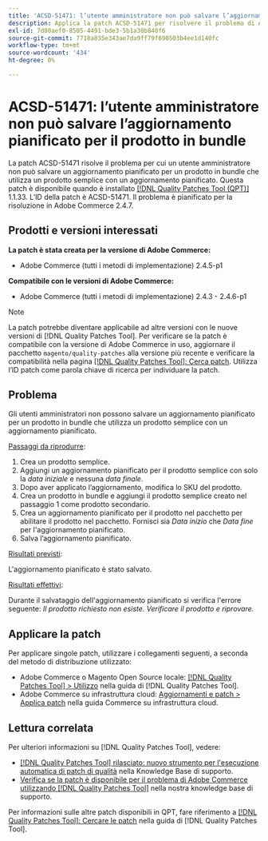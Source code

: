 ```yaml
---
title: 'ACSD-51471: l’utente amministratore non può salvare l’aggiornamento pianificato per il prodotto in bundle'
description: Applica la patch ACSD-51471 per risolvere il problema di Adobe Commerce, a causa del quale un utente amministratore non può salvare un aggiornamento pianificato per un prodotto in bundle che utilizza un prodotto semplice con un aggiornamento pianificato.
exl-id: 7d80aef0-8505-4491-bde3-5b1a30b840f6
source-git-commit: 7718a835e343ae7da9ff79f690503b4ee1d140fc
workflow-type: tm+mt
source-wordcount: '434'
ht-degree: 0%

---
```


# ACSD-51471: l’utente amministratore non può salvare l’aggiornamento pianificato per il prodotto in bundle

La patch ACSD-51471 risolve il problema per cui un utente amministratore non può salvare un aggiornamento pianificato per un prodotto in bundle che utilizza un prodotto semplice con un aggiornamento pianificato. Questa patch è disponibile quando è installato [[!DNL Quality Patches Tool (QPT)]](/help/announcements/adobe-commerce-announcements/magento-quality-patches-released-new-tool-to-self-serve-quality-patches.md) 1.1.33. L’ID della patch è ACSD-51471. Il problema è pianificato per la risoluzione in Adobe Commerce 2.4.7.

## Prodotti e versioni interessati

**La patch è stata creata per la versione di Adobe Commerce:**

* Adobe Commerce (tutti i metodi di implementazione) 2.4.5-p1

**Compatibile con le versioni di Adobe Commerce:**

* Adobe Commerce (tutti i metodi di implementazione) 2.4.3 - 2.4.6-p1

>[!NOTE]
>
>La patch potrebbe diventare applicabile ad altre versioni con le nuove versioni di [!DNL Quality Patches Tool]. Per verificare se la patch è compatibile con la versione di Adobe Commerce in uso, aggiornare il pacchetto `magento/quality-patches` alla versione più recente e verificare la compatibilità nella pagina [[!DNL Quality Patches Tool]: Cerca patch](https://experienceleague.adobe.com/tools/commerce-quality-patches/index.html?lang=it). Utilizza l’ID patch come parola chiave di ricerca per individuare la patch.

## Problema

Gli utenti amministratori non possono salvare un aggiornamento pianificato per un prodotto in bundle che utilizza un prodotto semplice con un aggiornamento pianificato.

<u>Passaggi da riprodurre</u>:

1. Crea un prodotto semplice.
1. Aggiungi un aggiornamento pianificato per il prodotto semplice con solo la *data iniziale* e nessuna *data finale*.
1. Dopo aver applicato l’aggiornamento, modifica lo SKU del prodotto.
1. Crea un prodotto in bundle e aggiungi il prodotto semplice creato nel passaggio 1 come prodotto secondario.
1. Crea un aggiornamento pianificato per il prodotto nel pacchetto per abilitare il prodotto nel pacchetto. Fornisci sia *Data inizio* che *Data fine* per l&#39;aggiornamento pianificato.
1. Salva l’aggiornamento pianificato.

<u>Risultati previsti</u>:

L&#39;aggiornamento pianificato è stato salvato.

<u>Risultati effettivi</u>:

Durante il salvataggio dell&#39;aggiornamento pianificato si verifica l&#39;errore seguente: *Il prodotto richiesto non esiste. Verificare il prodotto e riprovare.*

## Applicare la patch

Per applicare singole patch, utilizzare i collegamenti seguenti, a seconda del metodo di distribuzione utilizzato:

* Adobe Commerce o Magento Open Source locale: [[!DNL Quality Patches Tool] > Utilizzo](https://experienceleague.adobe.com/docs/commerce-operations/tools/quality-patches-tool/usage.html?lang=it) nella guida di [!DNL Quality Patches Tool].
* Adobe Commerce su infrastruttura cloud: [Aggiornamenti e patch > Applica patch](https://experienceleague.adobe.com/docs/commerce-cloud-service/user-guide/develop/upgrade/apply-patches.html?lang=it) nella guida Commerce su infrastruttura cloud.

## Lettura correlata

Per ulteriori informazioni su [!DNL Quality Patches Tool], vedere:

* [[!DNL Quality Patches Tool] rilasciato: nuovo strumento per l&#39;esecuzione automatica di patch di qualità](/help/announcements/adobe-commerce-announcements/magento-quality-patches-released-new-tool-to-self-serve-quality-patches.md) nella Knowledge Base di supporto.
* [Verifica se la patch è disponibile per il problema di Adobe Commerce utilizzando  [!DNL Quality Patches Tool]](/help/support-tools/patches-available-in-qpt-tool/check-patch-for-magento-issue-with-magento-quality-patches.md) nella nostra knowledge base di supporto.

Per informazioni sulle altre patch disponibili in QPT, fare riferimento a [[!DNL Quality Patches Tool]: Cercare le patch](https://experienceleague.adobe.com/tools/commerce-quality-patches/index.html?lang=it) nella guida di [!DNL Quality Patches Tool].

